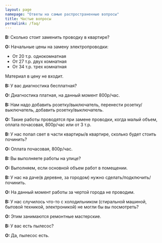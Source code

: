 ```yaml
---
layout: page
namepage: "Ответы на самые распространенные вопросы"
title: Частые вопросы
permalink: /faq/
---
```

<div class="mbotton">
	<p><strong>В: </strong>Сколько стоит заменить проводку в квартире?</p>
<p><strong>О: </strong>Начальные цены на замену электропроводки:</p>
<ul> 
	<li>От 20 т.р. однокомнатная</li>
	<li>От 27 т.р. двух комнатная</li>
	<li>От 34 т.р. трех комнатная</li>
</ul>
<p>Материал в цену не входит.</p>
</div>
<div class="mbotton">
	<p><strong>В: </strong>У вас диагностика бесплатная?</p>
	<p><strong>О: </strong>Диагностика платная, на данный момент 800р/час.</p>
</div>
<div class="mbotton">
	<p><strong>В: </strong>Нам надо добавить розетку/выключатель, перенести розетку/выключатель, добавить розетку/выключатель.</p>
	<p><strong>О: </strong>Такие работы проводятся при замене проводки, когда малый объем, оплата почасовая, 800р/час или от 3 т.р.</p>
</div>
<div class="mbotton">
	<p><strong>В: </strong>У нас попал свет в части квартиры/в квартире, сколько будет стоить починить?</p>
	<p><strong>О: </strong>Оплата почасовая, 800р/час.</p>
</div>
<div class="mbotton">
	<p><strong>В: </strong>Вы выполняете работы на улице?</p>
	<p><strong>О: </strong>Выполняем, если основной объем работ в помещении.</p>
</div>
<div class="mbotton">
	<p><strong>В: </strong>У нас на даче(в деревне, за городом) нужно сделать/подключить/починить.</p>
	<p><strong>О: </strong>На данный момент работы за чертой города не проводим.</p>
</div>
<div class="mbotton">
	<p><strong>В: </strong>У нас случилось что-то с холодильником (стиральной машиной, бытовой техникой, электроникой) не могли бы вы посмотреть?</p>
	<p><strong>О: </strong>Этим занимаются ремонтные мастерские.
	</p>
</div>
<div class="mbotton">
	<p><strong>В: </strong>У вас есть пылесос?</p>
	<p><strong>О: </strong>Да, пылесос есть.</p>
</div>